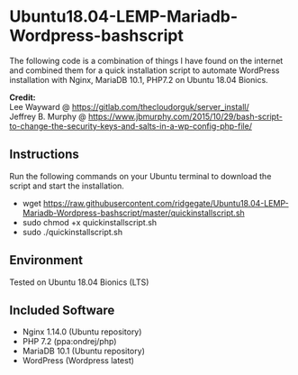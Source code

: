 # Ubuntu18.04-LEMP-Mariadb-Wordpress-bashscript
The following code is a combination of things I have found on the internet and combined them 
for a quick installation script to automate WordPress installation with Nginx, MariaDB 10.1, PHP7.2 on Ubuntu 18.04 Bionics.

<strong>Credit: </strong>
</br>Lee Wayward @ https://gitlab.com/thecloudorguk/server_install/ 
</br>Jeffrey B. Murphy @ https://www.jbmurphy.com/2015/10/29/bash-script-to-change-the-security-keys-and-salts-in-a-wp-config-php-file/

## Instructions
Run the following commands on your Ubuntu terminal to download the script and start the installation. </br>
* wget https://raw.githubusercontent.com/ridgegate/Ubuntu18.04-LEMP-Mariadb-Wordpress-bashscript/master/quickinstallscript.sh </br>
* sudo chmod +x quickinstallscript.sh </br>
* sudo ./quickinstallscript.sh </br>

## Environment
Tested on Ubuntu 18.04 Bionics (LTS)

## Included Software
* Nginx 1.14.0 (Ubuntu repository)
* PHP 7.2 (ppa:ondrej/php)
* MariaDB 10.1 (Ubuntu repository)
* WordPress (Wordpress latest)

